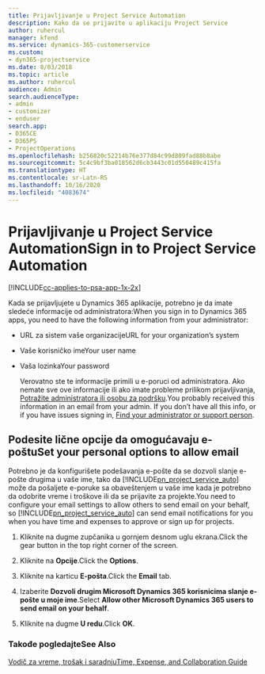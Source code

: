 ```yaml
---
title: Prijavljivanje u Project Service Automation
description: Kako da se prijavite u aplikaciju Project Service
author: ruhercul
manager: kfend
ms.service: dynamics-365-customerservice
ms.custom:
- dyn365-projectservice
ms.date: 8/03/2018
ms.topic: article
ms.author: ruhercul
audience: Admin
search.audienceType:
- admin
- customizer
- enduser
search.app:
- D365CE
- D365PS
- ProjectOperations
ms.openlocfilehash: b256820c52214b76e377d84c99d809fad88b8abe
ms.sourcegitcommit: 5c4c9bf3ba018562d6cb3443c01d550489c415fa
ms.translationtype: HT
ms.contentlocale: sr-Latn-RS
ms.lasthandoff: 10/16/2020
ms.locfileid: "4083674"
---
```

# <a name="sign-in-to-project-service-automation"></a><span data-ttu-id="93fff-103">Prijavljivanje u Project Service Automation</span><span class="sxs-lookup"><span data-stu-id="93fff-103">Sign in to Project Service Automation</span></span>

[!INCLUDE[cc-applies-to-psa-app-1x-2x](../includes/cc-applies-to-psa-app-1x-2x.md)]

<span data-ttu-id="93fff-104">Kada se prijavljujete u Dynamics 365 aplikacije, potrebno je da imate sledeće informacije od administratora:</span><span class="sxs-lookup"><span data-stu-id="93fff-104">When you sign in to Dynamics 365 apps, you need to have the following information from your administrator:</span></span>  
  
- <span data-ttu-id="93fff-105">URL za sistem vaše organizacije</span><span class="sxs-lookup"><span data-stu-id="93fff-105">URL for your organization’s system</span></span>  
  
- <span data-ttu-id="93fff-106">Vaše korisničko ime</span><span class="sxs-lookup"><span data-stu-id="93fff-106">Your user name</span></span>  
  
- <span data-ttu-id="93fff-107">Vaša lozinka</span><span class="sxs-lookup"><span data-stu-id="93fff-107">Your password</span></span>  
  
  <span data-ttu-id="93fff-108">Verovatno ste te informacije primili u e-poruci od administratora. Ako nemate sve ove informacije ili ako imate probleme prilikom prijavljivanja, [Potražite administratora ili osobu za podršku](https://docs.microsoft.com/dynamics365/customerengagement/on-premises/basics/find-administrator-support).</span><span class="sxs-lookup"><span data-stu-id="93fff-108">You probably received this information in an email from your admin. If you don’t have all this info, or if you have issues signing in, [Find your administrator or support person](https://docs.microsoft.com/dynamics365/customerengagement/on-premises/basics/find-administrator-support).</span></span>  
  
## <a name="set-your-personal-options-to-allow-email"></a><span data-ttu-id="93fff-109">Podesite lične opcije da omogućavaju e-poštu</span><span class="sxs-lookup"><span data-stu-id="93fff-109">Set your personal options to allow email</span></span>  
 <span data-ttu-id="93fff-110">Potrebno je da konfigurišete podešavanja e-pošte da se dozvoli slanje e-pošte drugima u vaše ime, tako da [!INCLUDE[pn_project_service_auto](../includes/pn-project-service-auto.md)] može da pošaljete e-poruke sa obaveštenjem u vaše ime kada je potrebno da odobrite vreme i troškove ili da se prijavite za projekte.</span><span class="sxs-lookup"><span data-stu-id="93fff-110">You need to configure your email settings to allow others to send email on your behalf, so [!INCLUDE[pn_project_service_auto](../includes/pn-project-service-auto.md)] can send email notifications for you when you have time and expenses to approve or sign up for projects.</span></span>  
  
1.  <span data-ttu-id="93fff-111">Kliknite na dugme zupčanika u gornjem desnom uglu ekrana.</span><span class="sxs-lookup"><span data-stu-id="93fff-111">Click the gear button in the top right corner of the screen.</span></span>  
  
2.  <span data-ttu-id="93fff-112">Kliknite na **Opcije**.</span><span class="sxs-lookup"><span data-stu-id="93fff-112">Click the **Options**.</span></span>  
  
3.  <span data-ttu-id="93fff-113">Kliknite na karticu **E-pošta**.</span><span class="sxs-lookup"><span data-stu-id="93fff-113">Click the **Email** tab.</span></span>  
  
4.  <span data-ttu-id="93fff-114">Izaberite **Dozvoli drugim Microsoft Dynamics 365 korisnicima slanje e-pošte u moje ime**.</span><span class="sxs-lookup"><span data-stu-id="93fff-114">Select **Allow other Microsoft Dynamics 365 users to send email on your behalf**.</span></span>  
  
5.  <span data-ttu-id="93fff-115">Kliknite na dugme **U redu**.</span><span class="sxs-lookup"><span data-stu-id="93fff-115">Click **OK**.</span></span>  
  
### <a name="see-also"></a><span data-ttu-id="93fff-116">Takođe pogledajte</span><span class="sxs-lookup"><span data-stu-id="93fff-116">See Also</span></span>  
 [<span data-ttu-id="93fff-117">Vodič za vreme, trošak i saradnju</span><span class="sxs-lookup"><span data-stu-id="93fff-117">Time, Expense, and Collaboration Guide</span></span>](../psa/time-expense-collaboration-guide.md)
